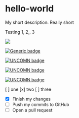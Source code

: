 # hello-world
My short description.  Really short

Testing 1, 2,, 3

![](https://github.com/actions/hello-world/workflows/Greet%20Everyone/badge.svg)

[![Generic badge](https://img.shields.io/badge/<SUBJECT>-<STATUS>-<COLOR>.svg)](https://shields.io/)

[![UNCOMN badge](https://img.shields.io/badge/<UNCOMN>-<STATUS>-<COLOR>.svg)](https://shields.io/)

[![UNCOMN badge](https://img.shields.io/badge/<UNCOMN>-<Madeintheshade>-<COLOR>.svg)](https://shields.io/)

[![UNCOMN badge](https://img.shields.io/badge/<UNCOMN>-<Madeintheshade>-pink.svg)](https://shields.io/)



[ ] one
[x] two
[ ] three


- [x] Finish my changes
- [ ] Push my commits to GitHub
- [ ] Open a pull request
